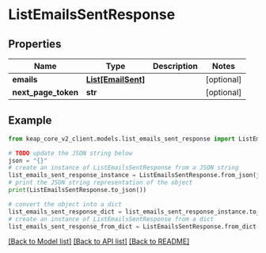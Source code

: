 # ListEmailsSentResponse


## Properties

Name | Type | Description | Notes
------------ | ------------- | ------------- | -------------
**emails** | [**List[EmailSent]**](EmailSent.md) |  | [optional] 
**next_page_token** | **str** |  | [optional] 

## Example

```python
from keap_core_v2_client.models.list_emails_sent_response import ListEmailsSentResponse

# TODO update the JSON string below
json = "{}"
# create an instance of ListEmailsSentResponse from a JSON string
list_emails_sent_response_instance = ListEmailsSentResponse.from_json(json)
# print the JSON string representation of the object
print(ListEmailsSentResponse.to_json())

# convert the object into a dict
list_emails_sent_response_dict = list_emails_sent_response_instance.to_dict()
# create an instance of ListEmailsSentResponse from a dict
list_emails_sent_response_from_dict = ListEmailsSentResponse.from_dict(list_emails_sent_response_dict)
```
[[Back to Model list]](../README.md#documentation-for-models) [[Back to API list]](../README.md#documentation-for-api-endpoints) [[Back to README]](../README.md)


